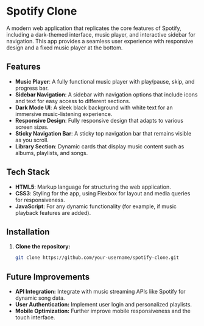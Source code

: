 # Spotify Clone

A modern web application that replicates the core features of Spotify, including a dark-themed interface, music player, and interactive sidebar for navigation. This app provides a seamless user experience with responsive design and a fixed music player at the bottom.

## Features

- **Music Player**: A fully functional music player with play/pause, skip, and progress bar.
- **Sidebar Navigation**: A sidebar with navigation options that include icons and text for easy access to different sections.
- **Dark Mode UI**: A sleek black background with white text for an immersive music-listening experience.
- **Responsive Design**: Fully responsive design that adapts to various screen sizes.
- **Sticky Navigation Bar**: A sticky top navigation bar that remains visible as you scroll.
- **Library Section**: Dynamic cards that display music content such as albums, playlists, and songs.

## Tech Stack

- **HTML5**: Markup language for structuring the web application.
- **CSS3**: Styling for the app, using Flexbox for layout and media queries for responsiveness.
- **JavaScript**: For any dynamic functionality (for example, if music playback features are added).
  
## Installation

1. **Clone the repository:**
   ```bash
   git clone https://github.com/your-username/spotify-clone.git
## Future Improvements
- **API Integration:** Integrate with music streaming APIs like Spotify for dynamic song data.
- **User Authentication:** Implement user login and personalized playlists.
- **Mobile Optimization:** Further improve mobile responsiveness and the touch interface.
